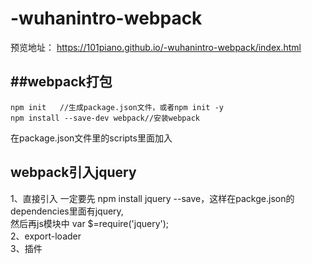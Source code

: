 # -wuhanintro-webpack
预览地址： https://101piano.github.io/-wuhanintro-webpack/index.html<br>

##webpack打包
----------------------------
```
npm init   //生成package.json文件，或者npm init -y
npm install --save-dev webpack//安装webpack
```
在package.json文件里的scripts里面加入
## webpack引入jquery
1、直接引入
一定要先  npm install jquery --save，这样在packge.json的dependencies里面有jquery,<br>
然后再js模块中  var $=require('jquery');<br>
2、export-loader<br>
3、插件<br>
